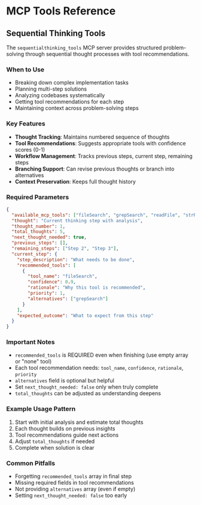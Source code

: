 # MCP Tools Reference

## Sequential Thinking Tools

The `sequentialthinking_tools` MCP server provides structured problem-solving through sequential thought processes with tool recommendations.

### When to Use

- Breaking down complex implementation tasks
- Planning multi-step solutions
- Analyzing codebases systematically
- Getting tool recommendations for each step
- Maintaining context across problem-solving steps

### Key Features

- **Thought Tracking**: Maintains numbered sequence of thoughts
- **Tool Recommendations**: Suggests appropriate tools with confidence scores (0-1)
- **Workflow Management**: Tracks previous steps, current step, remaining steps
- **Branching Support**: Can revise previous thoughts or branch into alternatives
- **Context Preservation**: Keeps full thought history

### Required Parameters

```json
{
  "available_mcp_tools": ["fileSearch", "grepSearch", "readFile", "strReplace", "executeBash"],
  "thought": "Current thinking step with analysis",
  "thought_number": 1,
  "total_thoughts": 5,
  "next_thought_needed": true,
  "previous_steps": [],
  "remaining_steps": ["Step 2", "Step 3"],
  "current_step": {
    "step_description": "What needs to be done",
    "recommended_tools": [
      {
        "tool_name": "fileSearch",
        "confidence": 0.9,
        "rationale": "Why this tool is recommended",
        "priority": 1,
        "alternatives": ["grepSearch"]
      }
    ],
    "expected_outcome": "What to expect from this step"
  }
}
```

### Important Notes

- `recommended_tools` is REQUIRED even when finishing (use empty array or "none" tool)
- Each tool recommendation needs: `tool_name`, `confidence`, `rationale`, `priority`
- `alternatives` field is optional but helpful
- Set `next_thought_needed: false` only when truly complete
- `total_thoughts` can be adjusted as understanding deepens

### Example Usage Pattern

1. Start with initial analysis and estimate total thoughts
2. Each thought builds on previous insights
3. Tool recommendations guide next actions
4. Adjust `total_thoughts` if needed
5. Complete when solution is clear

### Common Pitfalls

- Forgetting `recommended_tools` array in final step
- Missing required fields in tool recommendations
- Not providing `alternatives` array (even if empty)
- Setting `next_thought_needed: false` too early

